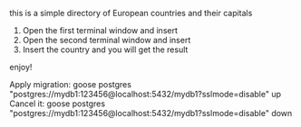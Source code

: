 this is a simple directory of European countries and their capitals

1. Open the first terminal window and insert <make Server>
2. Open the second terminal window and insert <make Client>
3. Insert the country and you will get the result

enjoy!

Apply migration:
goose postgres "postgres://mydb1:123456@localhost:5432/mydb1?sslmode=disable" up
Cancel it:
goose postgres "postgres://mydb1:123456@localhost:5432/mydb1?sslmode=disable" down
